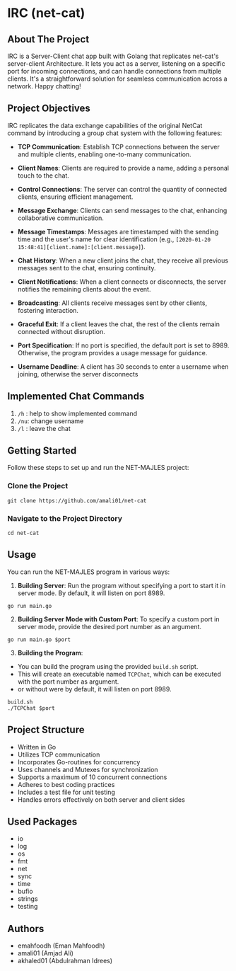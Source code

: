 # IRC (net-cat)

<h2>About The Project</h2>
IRC is a Server-Client chat app built with Golang that replicates net-cat's server-client Architecture. It lets you act as a server, listening on a specific port for incoming connections, and can handle connections from multiple clients. It's a straightforward solution for seamless communication across a network. Happy chatting!

## Project Objectives

IRC replicates the data exchange capabilities of the original NetCat command by introducing a group chat system with the following features:

- **TCP Communication**: Establish TCP connections between the server and multiple clients, enabling one-to-many communication.

- **Client Names**: Clients are required to provide a name, adding a personal touch to the chat.

- **Control Connections**: The server can control the quantity of connected clients, ensuring efficient management.

- **Message Exchange**: Clients can send messages to the chat, enhancing collaborative communication.

- **Message Timestamps**: Messages are timestamped with the sending time and the user's name for clear identification (e.g., `[2020-01-20 15:48:41][client.name]:[client.message]`).

- **Chat History**: When a new client joins the chat, they receive all previous messages sent to the chat, ensuring continuity.

- **Client Notifications**: When a client connects or disconnects, the server notifies the remaining clients about the event.

- **Broadcasting**: All clients receive messages sent by other clients, fostering interaction.

- **Graceful Exit**: If a client leaves the chat, the rest of the clients remain connected without disruption.

- **Port Specification**: If no port is specified, the default port is set to 8989. Otherwise, the program provides a usage message for guidance.

- **Username Deadline**: A client has 30 seconds to enter a username when joining, otherwise the server disconnects

## Implemented Chat Commands

1. `/h` : help to show implemented command
2. `/nu`: change username 
3. `/l` : leave the chat

## Getting Started

Follow these steps to set up and run the NET-MAJLES project:

### Clone the Project

```git clone https://github.com/amali01/net-cat```

### Navigate to the Project Directory

```cd net-cat```

## Usage

You can run the NET-MAJLES program in various ways:

1. **Building Server**: Run the program without specifying a port to start it in server mode. By default, it will listen on port 8989.

```go run main.go```

2. **Building Server Mode with Custom Port**: To specify a custom port in server mode, provide the desired port number as an argument.

```go run main.go $port```

3. **Building the Program**:

- You can build the program using the provided `build.sh` script.
- This will create an executable named `TCPChat`, which can be executed with the port number as argument.
- or without were by default, it will listen on port 8989.

```build.sh```\
```./TCPChat $port```

## Project Structure

- Written in Go
- Utilizes TCP communication
- Incorporates Go-routines for concurrency
- Uses channels and Mutexes for synchronization
- Supports a maximum of 10 concurrent connections
- Adheres to best coding practices
- Includes a test file for unit testing
- Handles errors effectively on both server and client sides

## Used Packages

- io
- log
- os
- fmt
- net
- sync
- time
- bufio
- strings
- testing

## Authors

- emahfoodh (Eman Mahfoodh)
- amali01 (Amjad Ali)
- akhaled01 (Abdulrahman Idrees)
